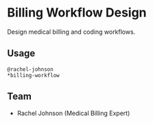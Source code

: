 # Billing Workflow Design

Design medical billing and coding workflows.

## Usage
```
@rachel-johnson
*billing-workflow
```

## Team
- Rachel Johnson (Medical Billing Expert)

